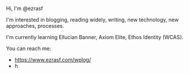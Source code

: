 Hi, I'm @ezrasf

I'm interested in blogging, reading widely, writing, new technology, new approaches, processes.

I'm currently learning Ellucian Banner, Axiom Elite, Ethos Identity (WCAS).

You can reach me:
* https://www.ezrasf.com/wplog/
* h

